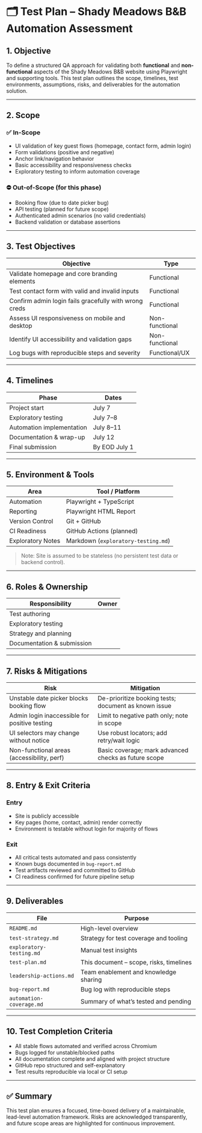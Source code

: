 # 🗂️ Test Plan – Shady Meadows B&B Automation Assessment

## 1. Objective

To define a structured QA approach for validating both **functional** and **non-functional** aspects of the Shady Meadows B&B website using Playwright and supporting tools. This test plan outlines the scope, timelines, test environments, assumptions, risks, and deliverables for the automation solution.

---

## 2. Scope

### ✅ In-Scope
- UI validation of key guest flows (homepage, contact form, admin login)
- Form validations (positive and negative)
- Anchor link/navigation behavior
- Basic accessibility and responsiveness checks
- Exploratory testing to inform automation coverage

### ⛔ Out-of-Scope (for this phase)
- Booking flow (due to date picker bug)
- API testing (planned for future scope)
- Authenticated admin scenarios (no valid credentials)
- Backend validation or database assertions

---

## 3. Test Objectives

| Objective                                              | Type             |
|--------------------------------------------------------|------------------|
| Validate homepage and core branding elements           | Functional       |
| Test contact form with valid and invalid inputs        | Functional       |
| Confirm admin login fails gracefully with wrong creds  | Functional       |
| Assess UI responsiveness on mobile and desktop         | Non-functional   |
| Identify UI accessibility and validation gaps          | Non-functional   |
| Log bugs with reproducible steps and severity          | Functional/UX    |

---

## 4. Timelines

| Phase                   | Dates                      |
|-------------------------|----------------------------|
| Project start           | July 7                     |
| Exploratory testing     | July 7–8                   |
| Automation implementation | July 8–11                |
| Documentation & wrap-up | July 12                 |
| Final submission        | By EOD July 1            |

---

## 5. Environment & Tools

| Area              | Tool / Platform                      |
|-------------------|--------------------------------------|
| Automation        | Playwright + TypeScript              |
| Reporting         | Playwright HTML Report               |
| Version Control   | Git + GitHub                         |
| CI Readiness      | GitHub Actions (planned)             |
| Exploratory Notes | Markdown (`exploratory-testing.md`)  |

> Note: Site is assumed to be stateless (no persistent test data or backend control).

---

## 6. Roles & Ownership

| Responsibility              | Owner                     |
|-----------------------------|----------------------------|
| Test authoring              |                |
| Exploratory testing         |                |
| Strategy and planning       |                |
| Documentation & submission  |                |

---

## 7. Risks & Mitigations

| Risk                                         | Mitigation                                                      |
|----------------------------------------------|------------------------------------------------------------------|
| Unstable date picker blocks booking flow     | De-prioritize booking tests; document as known issue            |
| Admin login inaccessible for positive testing| Limit to negative path only; note in scope                      |
| UI selectors may change without notice       | Use robust locators; add retry/wait logic                      |
| Non-functional areas (accessibility, perf)   | Basic coverage; mark advanced checks as future scope            |

---

## 8. Entry & Exit Criteria

### Entry
- Site is publicly accessible
- Key pages (home, contact, admin) render correctly
- Environment is testable without login for majority of flows

### Exit
- All critical tests automated and pass consistently
- Known bugs documented in `bug-report.md`
- Test artifacts reviewed and committed to GitHub
- CI readiness confirmed for future pipeline setup

---

## 9. Deliverables

| File                      | Purpose                                      |
|---------------------------|----------------------------------------------|
| `README.md`               | High-level overview                          |
| `test-strategy.md`        | Strategy for test coverage and tooling       |
| `exploratory-testing.md`  | Manual test insights                         |
| `test-plan.md`            | This document – scope, risks, timelines      |
| `leadership-actions.md`   | Team enablement and knowledge sharing        |
| `bug-report.md`           | Bug log with reproducible steps              |
| `automation-coverage.md`  | Summary of what’s tested and pending         |

---

## 10. Test Completion Criteria

- All stable flows automated and verified across Chromium
- Bugs logged for unstable/blocked paths
- All documentation complete and aligned with project structure
- GitHub repo structured and self-explanatory
- Test results reproducible via local or CI setup

---

## ✅ Summary

This test plan ensures a focused, time-boxed delivery of a maintainable, lead-level automation framework. Risks are acknowledged transparently, and future scope areas are highlighted for continuous improvement.
